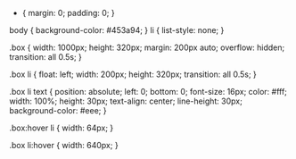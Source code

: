 * {
  margin: 0;
  padding: 0;
}

body {
  background-color: #453a94;
}
li {
  list-style: none;
}

.box {
  width: 1000px;
  height: 320px;
  margin: 200px auto;
  overflow: hidden;
  transition: all 0.5s;
}

.box li {
  float: left;
  width: 200px;
  height: 320px;
  transition: all 0.5s;
}

.box li text {
  position: absolute;
  left: 0;
  bottom: 0;
  font-size: 16px;
  color: #fff;
  width: 100%;
  height: 30px;
  text-align: center;
  line-height: 30px;
  background-color: #eee;
}

.box:hover li {
  width: 64px;
}

.box li:hover {
  width: 640px;
}

